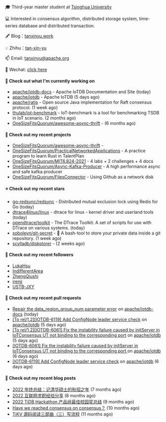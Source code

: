 🎓 Third-year master student at [Tsinghua University](https://www.tsinghua.edu.cn/)

💻 Interested in consensus algorithm, distributed storage system, time-series database and distributed transaction.

🖋 Blog：[tanxinyu.work](https://tanxinyu.work)

💡 Zhihu：[tan-xin-yu](https://www.zhihu.com/people/tan-xin-yu-22)

📫 Email: [tanxinyu@apache.org](mailto:tanxinyu@apache.org)

💬 Wechat: [click here](https://github.com/LebronAl/LebronAl/issues/1)

#### 👷 Check out what I'm currently working on

- [apache/iotdb-docs](https://github.com/apache/iotdb-docs) - Apache IoTDB Documentation and Site (today)
- [apache/iotdb](https://github.com/apache/iotdb) - Apache IoTDB (5 days ago)
- [apache/ratis](https://github.com/apache/ratis) - Open source Java implementation for Raft consensus protocol. (1 week ago)
- [thulab/iot-benchmark](https://github.com/thulab/iot-benchmark) - IoT-benchmark is a tool for benchmarking TSDB in IoT scenario. (2 months ago)
- [OneSizeFitsQuorum/awesome-async-thrift](https://github.com/OneSizeFitsQuorum/awesome-async-thrift) -  (6 months ago)

#### 🌱 Check out my recent projects

- [OneSizeFitsQuorum/awesome-async-thrift](https://github.com/OneSizeFitsQuorum/awesome-async-thrift) - 
- [OneSizeFitsQuorum/PracticalNetworkedApplications](https://github.com/OneSizeFitsQuorum/PracticalNetworkedApplications) - A practice program to learn Rust in TalentPlan
- [OneSizeFitsQuorum/MIT6.824-2021](https://github.com/OneSizeFitsQuorum/MIT6.824-2021) - 4 labs &#43; 2 challenges &#43; 4 docs
- [OneSizeFitsQuorum/Async-Kafka-Producer](https://github.com/OneSizeFitsQuorum/Async-Kafka-Producer) - A high performance async and safe kafka producer
- [OneSizeFitsQuorum/FilesConnector](https://github.com/OneSizeFitsQuorum/FilesConnector) - Using Github as a network disk

#### ⭐ Check out my recent stars

- [go-redsync/redsync](https://github.com/go-redsync/redsync) - Distributed mutual exclusion lock using Redis for Go (today)
- [dtrace4linux/linux](https://github.com/dtrace4linux/linux) - dtrace for linux - kernel driver and userland tools (today)
- [opendtrace/toolkit](https://github.com/opendtrace/toolkit) - The DTrace Toolkit: A set of scripts for use with DTrace on various systems. (today)
- [sobolevn/git-secret](https://github.com/sobolevn/git-secret) - :busts_in_silhouette: A bash-tool to store your private data inside a git repository. (1 week ago)
- [scylladb/diskplorer](https://github.com/scylladb/diskplorer) -  (2 weeks ago)

#### 👯 Check out my recent followers

- [LukaHsu](https://github.com/LukaHsu)
- [IndifferentArea](https://github.com/IndifferentArea)
- [ZhengQiushi](https://github.com/ZhengQiushi)
- [irenjj](https://github.com/irenjj)
- [USTB-JXY](https://github.com/USTB-JXY)

#### 🔨 Check out my recent pull requests

- [Repair the data_region_group_num parameter error](https://github.com/apache/iotdb-docs/pull/81) on [apache/iotdb-docs](https://github.com/apache/iotdb-docs) (today)
- [[To rel/1.2][IOTDB-6119] Add ConfigNode leader service check](https://github.com/apache/iotdb/pull/10996) on [apache/iotdb](https://github.com/apache/iotdb) (5 days ago)
- [[To rel/1.2][IOTDB-6061] Fix the instability failure caused by initServer in IoTConsensus UT not binding to the corresponding port](https://github.com/apache/iotdb/pull/10995) on [apache/iotdb](https://github.com/apache/iotdb) (5 days ago)
- [[IOTDB-6061] Fix the instability failure caused by initServer in IoTConsensus UT not binding to the corresponding port ](https://github.com/apache/iotdb/pull/10991) on [apache/iotdb](https://github.com/apache/iotdb) (6 days ago)
- [[IOTDB-6119] Add ConfigNode leader service check](https://github.com/apache/iotdb/pull/10985) on [apache/iotdb](https://github.com/apache/iotdb) (6 days ago)

#### 📜 Check out my recent blog posts

- [2022 年终总结：记清华硕士的秋招之年](https://tanxinyu.work/2022-annual-summary/) (7 months ago)
- [2022 互联网求职经验分享](https://tanxinyu.work/2022-internet-job-hunting-experience-sharing/) (8 months ago)
- [2022 TiDB Hackathon 产品组最佳校园奖总结](https://tanxinyu.work/2022-tidb-hackathon/) (9 months ago)
- [Have we reached consensus on consensus？](https://tanxinyu.work/have-we-reached-consensus-on-consensus/) (10 months ago)
- [TiKV 源码阅读三部曲（三）写流程](https://tanxinyu.work/tikv-source-code-reading-write/) (11 months ago)
